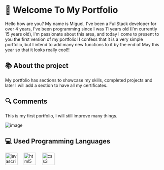 # 👋 Welcome To My Portfolio

Hello how are you? My name is Miguel, I've been a FullStack developer for over 4 years, I've been programming since I was 11 years old (I'm currently 15 years old), I'm passionate about this area, and today I come to present to you the first version of my portfolio! I confess that it is a very simple portfolio, but I intend to add many new functions to it by the end of May this year so that it looks really cool!!

## 📚 About the project
My portfolio has sections to showcase my skills, completed projects and later I will add a section to have all my certificates.

## 🔍 Comments

This is my first portfolio, I will still improve many things.


![image](https://github.com/devmgdp/my-portfolio/assets/89532007/9c199dd5-8f63-45d2-a9e1-fa619645f95a)


## 💻 Used Programming Languages

<div align="left">
  <img src="https://cdn.jsdelivr.net/gh/devicons/devicon/icons/javascript/javascript-original.svg" height="40" alt="javascript logo"  />
  <img width="12" />
  <img src="https://cdn.jsdelivr.net/gh/devicons/devicon/icons/html5/html5-original.svg" height="40" alt="html5 logo"  />
  <img width="12" />
  <img src="https://cdn.jsdelivr.net/gh/devicons/devicon/icons/css3/css3-original.svg" height="40" alt="css3 logo"  />
</div>
